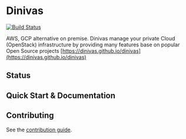 # Dinivas

[![Build Status](https://travis-ci.org/dinivas/dinivas.svg?branch=master)](https://travis-ci.org/dinivas/dinivas)


AWS, GCP alternative on premise. Dinivas manage your private Cloud (OpenStack) infrastructure by providing many features base on popular Open Source projects [https://dinivas.github.io/dinivas](https://dinivas.github.io/dinivas)

## Status

## Quick Start & Documentation

## Contributing

See the [contribution guide](CONTRIBUTING.md).
